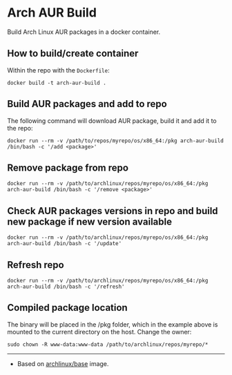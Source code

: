 # Arch AUR Build

Build Arch Linux AUR packages in a docker container.

## How to build/create container

Within the repo with the `Dockerfile`:

    docker build -t arch-aur-build .

## Build AUR packages and add to repo

The following command will download AUR package, build it and add it to the repo:

    docker run --rm -v /path/to/repos/myrepo/os/x86_64:/pkg arch-aur-build /bin/bash -c '/add <package>'

## Remove package from repo

    docker run --rm -v /path/to/archlinux/repos/myrepo/os/x86_64:/pkg arch-aur-build /bin/bash -c '/remove <package>'

## Check AUR packages versions in repo and build new package if new version available

    docker run --rm -v /path/to/archlinux/repos/myrepo/os/x86_64:/pkg arch-aur-build /bin/bash -c '/update'

## Refresh repo

    docker run --rm -v /path/to/archlinux/repos/myrepo/os/x86_64:/pkg arch-aur-build /bin/bash -c '/refresh'

## Compiled package location

The binary will be placed in the /pkg folder, which in the example above is
mounted to the current directory on the host. Change the owner:

    sudo chown -R www-data:www-data /path/to/archlinux/repos/myrepo/*

---

- Based on [archlinux/base](https://hub.docker.com/r/archlinux/base) image.
